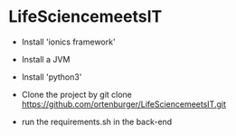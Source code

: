# LifeSciencemeetsIT


  * Install 'ionics framework'
  * Install a JVM
  * Install 'python3'
  * Clone the project by git clone https://github.com/ortenburger/LifeSciencemeetsIT.git
  
  * run the requirements.sh in the back-end
